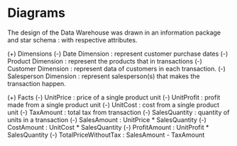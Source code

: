 # Diagrams

The design of the Data Warehouse was drawn in an information package and star schema : with respective attributes.

(+) Dimensions
  (-) Date Dimension : represent customer purchase dates
  (-) Product Dimension : represent the products that in transactions
  (-) Customer Dimension : represent data of customers in each transaction.
  (-) Salesperson Dimension : represent salesperson(s) that makes the transaction happen.

(+) Facts
  (-) UnitPrice : price of a single product unit
  (-) UnitProfit : profit made from a single product unit
  (-) UnitCost : cost from a single product unit
  (-) TaxAmount : total tax from transaction
  (-) SalesQuantity : quantity of units in a transaction
  (-) SalesAmount : UnitPrice * SalesQuantity
  (-) CostAmount : UnitCost * SalesQuantity
  (-) ProfitAmount : UnitProfit * SalesQuantity
  (-) TotalPriceWithoutTax : SalesAmount - TaxAmount
